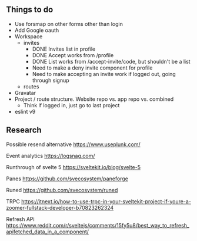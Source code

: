 ## Things to do

- Use forsmap on other forms other than login
- Add Google oauth
- Workspace
  - invites
    - DONE Invites list in profile
    - DONE Accept works from /profile
    - DONE List works from /accept-invite/code, but shouldn't be a list
    - Need to make a deny invite component for profile
    - Need to make accepting an invite work if logged out, going through signup
  - routes
- Gravatar
- Project / route structure. Website repo vs. app repo vs. combined
  - Think if logged in, just go to last project
- eslint v9

## Research

Possible resend alternative
https://www.useplunk.com/

Event analytics
https://logsnag.com/

Runthrough of svelte 5
https://sveltekit.io/blog/svelte-5

Panes
https://github.com/svecosystem/paneforge

Runed
https://github.com/svecosystem/runed

TRPC
https://itnext.io/how-to-use-trpc-in-your-sveltekit-project-if-youre-a-zoomer-fullstack-developer-b70823262324

Refresh APi
https://www.reddit.com/r/sveltejs/comments/15fy5u8/best_way_to_refresh_apifetched_data_in_a_component/
